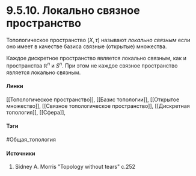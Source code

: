 # 9.5.10. Локально связное пространство
Топологическое пространство $(X,\tau)$ называют *локально связным* если оно имеет в качестве базиса связные (открытые) множества.

Каждое дискретное пространство является локально связным, как и пространства $\mathbb{R}^{n}$ и $S^{n}$.
При этом не каждое связное пространство является локально связным.
#### Линки
 [[Топологическое пространство]],
 [[Базис топологии]],
 [[Открытое множество]],
 [[Связное топологическое пространство]],
 [[Дискретная топология]],
 [[Сфера]],
#### Тэги
 #Общая_топология 
#### Источники
1. Sidney A. Morris "Topology without tears" c.252